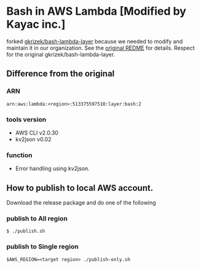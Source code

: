 # Bash in AWS Lambda  [Modified by Kayac inc.]

forked [gkrizek/bash-lambda-layer](https://github.com/gkrizek/bash-lambda-layer) because we needed to modify and maintain it in our organization.
See the [original REDME](README.original.md) for details.
Respect for the original gkrizek/bash-lambda-layer.

## Difference from the original

### ARN

```
arn:aws:lambda:<region>:513375597510:layer:bash:2
```

### tools version
* AWS CLI v2.0.30
* kv2json v0.02

### function
* Error handling using kv2json.

## How to publish to local AWS account.

Download the release package and do one of the following

### publish to All region

```
$ ./publish.sh
```

### publish to Single region

```
$AWS_REGION=<target region> ./publish-only.sh
```
